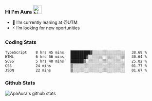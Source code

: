 ### Hi I'm Aura <img src="https://user-images.githubusercontent.com/1303154/88677602-1635ba80-d120-11ea-84d8-d263ba5fc3c0.gif" width="28px" alt="hi">

- 🔭 I’m currently leaning at @UTM
- ⚡ I’m looking for new oportunities


### Coding Stats

<!--START_SECTION:waka-->

```txt
TypeScript    8 hrs 45 mins   █████████▓░░░░░░░░░░░░░░░   38.69 %
HTML          6 hrs 56 mins   ███████▓░░░░░░░░░░░░░░░░░   30.64 %
SCSS          5 hrs 40 mins   ██████▒░░░░░░░░░░░░░░░░░░   25.02 %
CSS           24 mins         ▒░░░░░░░░░░░░░░░░░░░░░░░░   01.77 %
JSON          22 mins         ▒░░░░░░░░░░░░░░░░░░░░░░░░   01.67 %
```

<!--END_SECTION:waka-->

### Github Stats

![ApaAura's github stats](https://github-readme-stats.vercel.app/api?username=ApaAura&count_private=true&theme=tokyonight&hide=contribs,prs)
